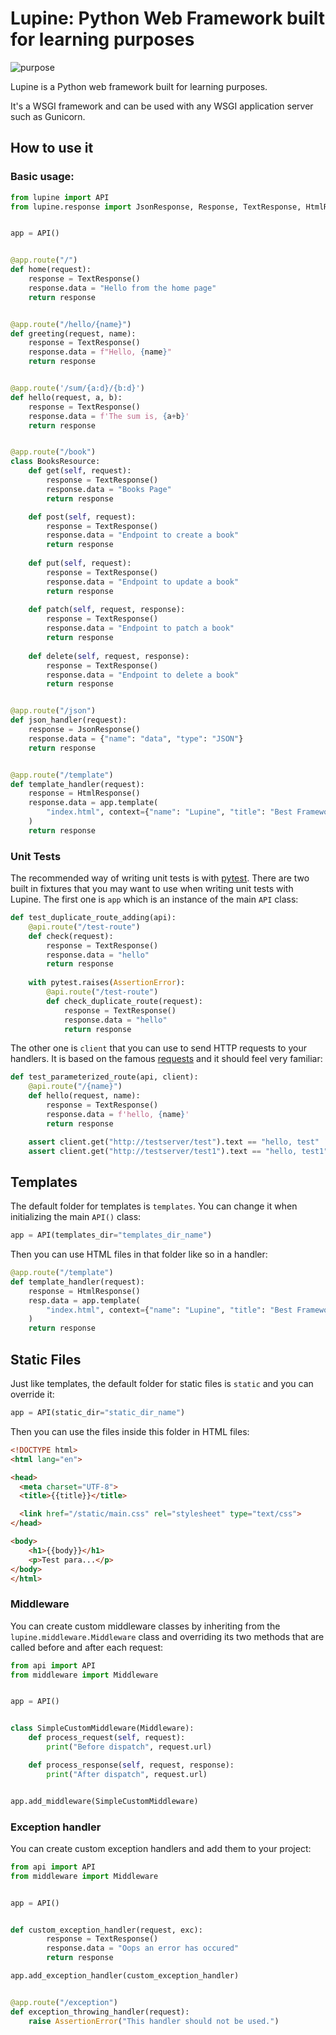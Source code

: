 # Lupine: Python Web Framework built for learning purposes

![purpose](https://img.shields.io/badge/purpose-learning-green.svg)

Lupine is a Python web framework built for learning purposes.

It's a WSGI framework and can be used with any WSGI application server such as Gunicorn.


## How to use it

### Basic usage:

```python
from lupine import API
from lupine.response import JsonResponse, Response, TextResponse, HtmlResponse


app = API()


@app.route("/")
def home(request):
    response = TextResponse()
    response.data = "Hello from the home page"
    return response


@app.route("/hello/{name}")
def greeting(request, name):
    response = TextResponse()
    response.data = f"Hello, {name}"
    return response


@app.route('/sum/{a:d}/{b:d}')
def hello(request, a, b):
    response = TextResponse()
    response.data = f'The sum is, {a+b}'
    return response


@app.route("/book")
class BooksResource:
    def get(self, request):
        response = TextResponse()
        response.data = "Books Page"
        return response

    def post(self, request):
        response = TextResponse()
        response.data = "Endpoint to create a book"
        return response
    
    def put(self, request):
        response = TextResponse()
        response.data = "Endpoint to update a book"
        return response
    
    def patch(self, request, response):
        response = TextResponse()
        response.data = "Endpoint to patch a book"
        return response
    
    def delete(self, request, response):
        response = TextResponse()
        response.data = "Endpoint to delete a book"
        return response


@app.route("/json")
def json_handler(request):
    response = JsonResponse()
    response.data = {"name": "data", "type": "JSON"}
    return response


@app.route("/template")
def template_handler(request):
    response = HtmlResponse()
    response.data = app.template(
        "index.html", context={"name": "Lupine", "title": "Best Framework"}
    )
    return response
```

### Unit Tests

The recommended way of writing unit tests is with [pytest](https://docs.pytest.org/en/latest/). There are two built in fixtures
that you may want to use when writing unit tests with Lupine. The first one is `app` which is an instance of the main `API` class:

```python
def test_duplicate_route_adding(api):
    @api.route("/test-route")
    def check(request):
        response = TextResponse()
        response.data = "hello"
        return response
    
    with pytest.raises(AssertionError):
        @api.route("/test-route")
        def check_duplicate_route(request):
            response = TextResponse()
            response.data = "hello"
            return response
```

The other one is `client` that you can use to send HTTP requests to your handlers. It is based on the famous [requests](http://docs.python-requests.org/en/master/) and it should feel very familiar:

```python
def test_parameterized_route(api, client):
    @api.route("/{name}")
    def hello(request, name):
        response = TextResponse()
        response.data = f'hello, {name}'
        return response

    assert client.get("http://testserver/test").text == "hello, test"
    assert client.get("http://testserver/test1").text == "hello, test1"
```

## Templates

The default folder for templates is `templates`. You can change it when initializing the main `API()` class:

```python
app = API(templates_dir="templates_dir_name")
```

Then you can use HTML files in that folder like so in a handler:

```python
@app.route("/template")
def template_handler(request):
    response = HtmlResponse()
    resp.data = app.template(
        "index.html", context={"name": "Lupine", "title": "Best Framework"}
    )
    return response
```

## Static Files

Just like templates, the default folder for static files is `static` and you can override it:

```python
app = API(static_dir="static_dir_name")
```

Then you can use the files inside this folder in HTML files:

```html
<!DOCTYPE html>
<html lang="en">

<head>
  <meta charset="UTF-8">
  <title>{{title}}</title>

  <link href="/static/main.css" rel="stylesheet" type="text/css">
</head>

<body>
    <h1>{{body}}</h1>
    <p>Test para...</p>
</body>
</html>
```

### Middleware

You can create custom middleware classes by inheriting from the `lupine.middleware.Middleware` class and overriding its two methods
that are called before and after each request:

```python
from api import API
from middleware import Middleware


app = API()


class SimpleCustomMiddleware(Middleware):
    def process_request(self, request):
        print("Before dispatch", request.url)

    def process_response(self, request, response):
        print("After dispatch", request.url)


app.add_middleware(SimpleCustomMiddleware)
```

### Exception handler

You can create custom exception handlers and add them to your project:

```python
from api import API
from middleware import Middleware


app = API()


def custom_exception_handler(request, exc):
        response = TextResponse()
        response.data = "Oops an error has occured"
        return response

app.add_exception_handler(custom_exception_handler)


@app.route("/exception")
def exception_throwing_handler(request):
    raise AssertionError("This handler should not be used.")
```